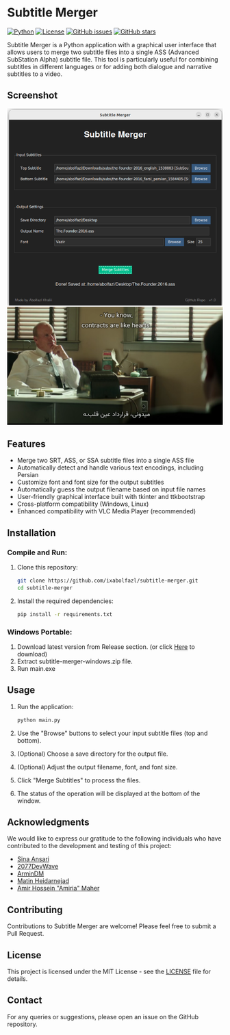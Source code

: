# Subtitle Merger

[![Python](https://img.shields.io/badge/Python-3.6%2B-blue)](https://www.python.org/downloads/)
[![License](https://img.shields.io/badge/License-MIT-green.svg)](https://opensource.org/licenses/MIT)
[![GitHub issues](https://img.shields.io/github/issues/ixabolfazl/subtitle-merger)](https://github.com/ixabolfazl/subtitle-merger/issues)
[![GitHub stars](https://img.shields.io/github/stars/ixabolfazl/subtitle-merger)](https://github.com/ixabolfazl/subtitle-merger/stargazers)


Subtitle Merger is a Python application with a graphical user interface that allows users to merge two subtitle files into a single ASS (Advanced SubStation Alpha) subtitle file. This tool is particularly useful for combining subtitles in different languages or for adding both dialogue and narrative subtitles to a video.

## Screenshot

![Subtitle Merger Screenshot](screenshots/Screenshot-1.png)
![Subtitle Merger Screenshot](screenshots/Screenshot-2.png)


## Features

- Merge two SRT, ASS, or SSA subtitle files into a single ASS file
- Automatically detect and handle various text encodings, including Persian
- Customize font and font size for the output subtitles
- Automatically guess the output filename based on input file names
- User-friendly graphical interface built with tkinter and ttkbootstrap
- Cross-platform compatibility (Windows, Linux)
- Enhanced compatibility with VLC Media Player (recommended)

## Installation
### Compile and Run:
1. Clone this repository:
   ```bash
   git clone https://github.com/ixabolfazl/subtitle-merger.git
   cd subtitle-merger
   ```

2. Install the required dependencies:
   ```bash
   pip install -r requirements.txt
   ```
### Windows Portable:
   1. Download latest version from Release section. (or click [Here](https://github.com/ixabolfazl/subtitle-merger/releases/download/v.1.0/subtitle-merger-windows.zip) to download)
   2. Extract subtitle-merger-windows.zip file.
   3. Run main.exe
## Usage

1. Run the application:
   ```bash
   python main.py
   ```

2. Use the "Browse" buttons to select your input subtitle files (top and bottom).

3. (Optional) Choose a save directory for the output file.

4. (Optional) Adjust the output filename, font, and font size.

5. Click "Merge Subtitles" to process the files.

6. The status of the operation will be displayed at the bottom of the window.

## Acknowledgments

We would like to express our gratitude to the following individuals who have contributed to the development and testing of this project:

- [Sina Ansari](https://github.com/sina933)
- [2077DevWave](https://github.com/2077DevWave)
- [ArminDM](https://github.com/MrArminDM)
- [Matin Heidarnejad](https://github.com/matinheidarnejad)
- [Amir Hossein "Amiria" Maher](https://github.com/amiria703)

## Contributing

Contributions to Subtitle Merger are welcome! Please feel free to submit a Pull Request.

## License

This project is licensed under the MIT License - see the [LICENSE](LICENSE) file for details.

## Contact

For any queries or suggestions, please open an issue on the GitHub repository.


